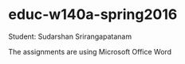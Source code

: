 # educ-w140a-spring2016

Student: Sudarshan Srirangapatanam

The assignments are using Microsoft Office Word